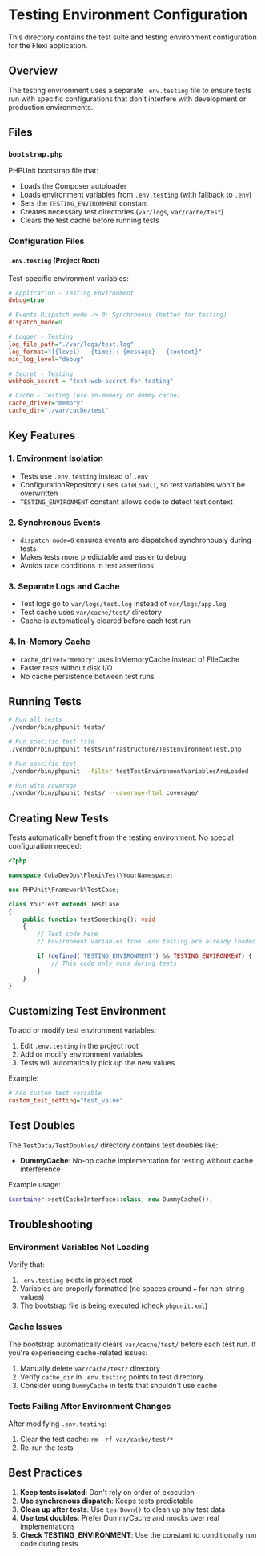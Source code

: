 # Testing Environment Configuration

This directory contains the test suite and testing environment configuration for the Flexi application.

## Overview

The testing environment uses a separate `.env.testing` file to ensure tests run with specific configurations that don't interfere with development or production environments.

## Files

### `bootstrap.php`
PHPUnit bootstrap file that:
- Loads the Composer autoloader
- Loads environment variables from `.env.testing` (with fallback to `.env`)
- Sets the `TESTING_ENVIRONMENT` constant
- Creates necessary test directories (`var/logs`, `var/cache/test`)
- Clears the test cache before running tests

### Configuration Files

#### `.env.testing` (Project Root)
Test-specific environment variables:

```ini
# Application - Testing Environment
debug=true

# Events Dispatch mode -> 0: Synchronous (better for testing)
dispatch_mode=0

# Logger - Testing
log_file_path="./var/logs/test.log"
log_format="[{level} - {time}]: {message} - {context}"
min_log_level="debug"

# Secret - Testing
webhook_secret = "test-web-secret-for-testing"

# Cache - Testing (use in-memory or dummy cache)
cache_driver="memory"
cache_dir="./var/cache/test"
```

## Key Features

### 1. Environment Isolation
- Tests use `.env.testing` instead of `.env`
- ConfigurationRepository uses `safeLoad()`, so test variables won't be overwritten
- `TESTING_ENVIRONMENT` constant allows code to detect test context

### 2. Synchronous Events
- `dispatch_mode=0` ensures events are dispatched synchronously during tests
- Makes tests more predictable and easier to debug
- Avoids race conditions in test assertions

### 3. Separate Logs and Cache
- Test logs go to `var/logs/test.log` instead of `var/logs/app.log`
- Test cache uses `var/cache/test/` directory
- Cache is automatically cleared before each test run

### 4. In-Memory Cache
- `cache_driver="memory"` uses InMemoryCache instead of FileCache
- Faster tests without disk I/O
- No cache persistence between test runs

## Running Tests

```bash
# Run all tests
./vendor/bin/phpunit tests/

# Run specific test file
./vendor/bin/phpunit tests/Infrastructure/TestEnvironmentTest.php

# Run specific test
./vendor/bin/phpunit --filter testTestEnvironmentVariablesAreLoaded

# Run with coverage
./vendor/bin/phpunit tests/ --coverage-html coverage/
```

## Creating New Tests

Tests automatically benefit from the testing environment. No special configuration needed:

```php
<?php

namespace CubaDevOps\Flexi\Test\YourNamespace;

use PHPUnit\Framework\TestCase;

class YourTest extends TestCase
{
    public function testSomething(): void
    {
        // Test code here
        // Environment variables from .env.testing are already loaded

        if (defined('TESTING_ENVIRONMENT') && TESTING_ENVIRONMENT) {
            // This code only runs during tests
        }
    }
}
```

## Customizing Test Environment

To add or modify test environment variables:

1. Edit `.env.testing` in the project root
2. Add or modify environment variables
3. Tests will automatically pick up the new values

Example:
```ini
# Add custom test variable
custom_test_setting="test_value"
```

## Test Doubles

The `TestData/TestDoubles/` directory contains test doubles like:

- **DummyCache**: No-op cache implementation for testing without cache interference

Example usage:
```php
$container->set(CacheInterface::class, new DummyCache());
```

## Troubleshooting

### Environment Variables Not Loading

Verify that:
1. `.env.testing` exists in project root
2. Variables are properly formatted (no spaces around `=` for non-string values)
3. The bootstrap file is being executed (check `phpunit.xml`)

### Cache Issues

The bootstrap automatically clears `var/cache/test/` before each test run. If you're experiencing cache-related issues:

1. Manually delete `var/cache/test/` directory
2. Verify `cache_dir` in `.env.testing` points to test directory
3. Consider using `DummyCache` in tests that shouldn't use cache

### Tests Failing After Environment Changes

After modifying `.env.testing`:
1. Clear the test cache: `rm -rf var/cache/test/*`
2. Re-run the tests

## Best Practices

1. **Keep tests isolated**: Don't rely on order of execution
2. **Use synchronous dispatch**: Keeps tests predictable
3. **Clean up after tests**: Use `tearDown()` to clean up any test data
4. **Use test doubles**: Prefer DummyCache and mocks over real implementations
5. **Check TESTING_ENVIRONMENT**: Use the constant to conditionally run code during tests

